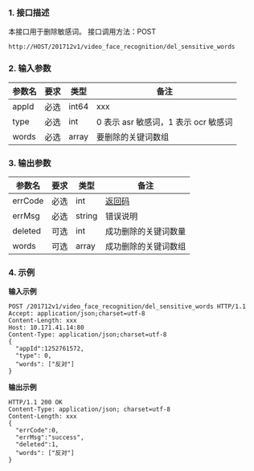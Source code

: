### 1. 接口描述
本接口用于删除敏感词。
接口调用方法：POST
```
http://HOST/201712v1/video_face_recognition/del_sensitive_words
```


### 2. 输入参数

|参数名 |	要求|	类型 	|备注|
|-----------|------|-------|------|
|appId 	|必选	|int64|	xxx|
|type|	必选	|int	|0 表示 asr 敏感词，1 表示 ocr 敏感词|
|words	|必选|	array	|要删除的关键词数组|


### 3. 输出参数

|参数名 |	要求|	类型 |	备注|
|---------|--------|-------|-------|
|errCode 	|必选|	int	|[返回码](https://cloud.tencent.com/document/product/1015/31186#.E8.BF.94.E5.9B.9E.E7.A0.81.E8.AF.B4.E6.98.8E)|
|errMsg |	必选	|string|	错误说明|
|deleted	|可选|	int	|成功删除的关键词数量|
|words	|可选	|array	|成功删除的关键词数组|


### 4. 示例
**输入示例**
```
POST /201712v1/video_face_recognition/del_sensitive_words HTTP/1.1
Accept: application/json;charset=utf-8
Content-Length: xxx
Host: 10.171.41.14:80
Content-Type: application/json;charset=utf-8
{
  "appId":1252761572,
  "type": 0,
  "words": ["反对"]
}
```

**输出示例**
```
HTTP/1.1 200 OK
Content-Type: application/json; charset=utf-8
Content-Length: xxx
{
  "errCode":0,
  "errMsg":"success",
  "deleted":1,
  "words": ["反对"]
}
```
